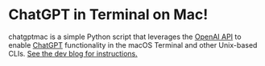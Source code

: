# ChatGPT in Terminal on Mac!
chatgptmac is a simple Python script that leverages the [OpenAI API](https://openai.com/api/) to enable [ChatGPT](https://openai.com/blog/chatgpt/) functionality in the macOS Terminal and other Unix-based CLIs. [See the dev blog for instructions.](https://andre.today/f/integrate-chatgpt-into-your-mac-or-linux-terminal)
